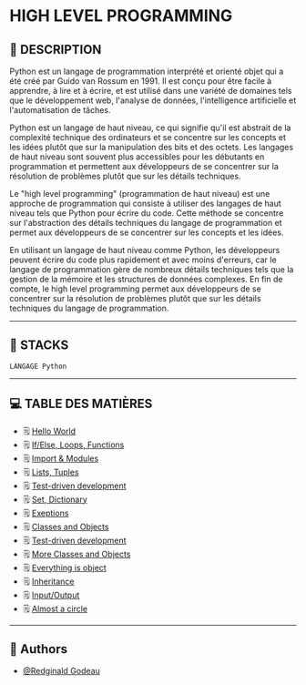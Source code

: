 # HIGH LEVEL PROGRAMMING


## 📑 DESCRIPTION

Python est un langage de programmation interprété et orienté objet qui a été créé par Guido van Rossum en 1991. Il est conçu pour être facile à apprendre, à lire et à écrire, et est utilisé dans une variété de domaines tels que le développement web, l'analyse de données, l'intelligence artificielle et l'automatisation de tâches.

Python est un langage de haut niveau, ce qui signifie qu'il est abstrait de la complexité technique des ordinateurs et se concentre sur les concepts et les idées plutôt que sur la manipulation des bits et des octets. Les langages de haut niveau sont souvent plus accessibles pour les débutants en programmation et permettent aux développeurs de se concentrer sur la résolution de problèmes plutôt que sur les détails techniques.

Le "high level programming" (programmation de haut niveau) est une approche de programmation qui consiste à utiliser des langages de haut niveau tels que Python pour écrire du code. Cette méthode se concentre sur l'abstraction des détails techniques du langage de programmation et permet aux développeurs de se concentrer sur les concepts et les idées.

En utilisant un langage de haut niveau comme Python, les développeurs peuvent écrire du code plus rapidement et avec moins d'erreurs, car le langage de programmation gère de nombreux détails techniques tels que la gestion de la mémoire et les structures de données complexes. En fin de compte, le high level programming permet aux développeurs de se concentrer sur la résolution de problèmes plutôt que sur les détails techniques du langage de programmation.

----------------------
## 🔧 STACKS

    LANGAGE Python

----------------------
## 💻 TABLE DES MATIÈRES


  - 🗒 [Hello World](https://github.com/RedginaldGodeau/holbertonschool-higher_level_programming/tree/main/python-hello_world)
  - 🗒 [If/Else, Loops, Functions](https://github.com/RedginaldGodeau/holbertonschool-higher_level_programming/tree/main/python-if_else_loops_functions)
  - 🗒 [Import & Modules](https://github.com/RedginaldGodeau/holbertonschool-higher_level_programming/tree/main/python-import_modules)
  - 🗒 [Lists, Tuples](https://github.com/RedginaldGodeau/holbertonschool-higher_level_programming/tree/main/python-data_structures)
  - 🗒 [Test-driven development](https://github.com/RedginaldGodeau/holbertonschool-higher_level_programming/tree/main/python-test_driven_development)
  - 🗒 [Set, Dictionary](https://github.com/RedginaldGodeau/holbertonschool-higher_level_programming/tree/main/python-data_structures)
  - 🗒 [Exeptions](https://github.com/RedginaldGodeau/holbertonschool-higher_level_programming/tree/main/python-exceptions)
  - 🗒 [Classes and Objects](https://github.com/RedginaldGodeau/holbertonschool-higher_level_programming/tree/main/python-classes)
  - 🗒 [Test-driven development](https://github.com/RedginaldGodeau/holbertonschool-low_level_programming/tree/main/malloc_free)
  - 🗒 [More Classes and Objects](https://github.com/RedginaldGodeau/holbertonschool-higher_level_programming/tree/main/python-more_classes)
  - 🗒 [Everything is object](https://github.com/RedginaldGodeau/holbertonschool-higher_level_programming/tree/main/python-everything_is_object)
  - 🗒 [Inheritance](https://github.com/RedginaldGodeau/holbertonschool-higher_level_programming/tree/main/python-inheritance)
  - 🗒 [Input/Output](https://github.com/RedginaldGodeau/holbertonschool-higher_level_programming/tree/main/python-input_output)
  - 🗒 [Almost a circle](https://github.com/RedginaldGodeau/holbertonschool-higher_level_programming/tree/main/python-almost_a_circle)
----------------------
## 👦 Authors

- [@Redginald Godeau](https://github.com/RedginaldGodeau)
